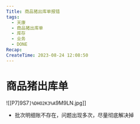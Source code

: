 ```yaml
---
Title: 商品猪出库单报错
tags:
  - 天康
  - 商品猪出库单
  - 库存
  - 业务
  - DONE
Recap: 
CreateTime: 2023-08-24 12:08:50
---
```

# 商品猪出库单

![[P7]9S7`]%DHO2K3%A`9M9LN.jpg]]

- 批次明细账不存在，问题出现多次，尽量彻底解决掉
